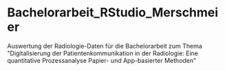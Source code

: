 # Bachelorarbeit_RStudio_Merschmeier
Auswertung der Radiologie-Daten für die Bachelorarbeit zum Thema "Digitalisierung der Patientenkommunikation in der Radiologie: Eine quantitative Prozessanalyse Papier- und App-basierter Methoden"
